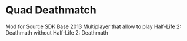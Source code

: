 # Quad Deathmatch
 Mod for Source SDK Base 2013 Multiplayer that allow to play Half-Life 2: Deathmath without Half-Life 2: Deathmath
